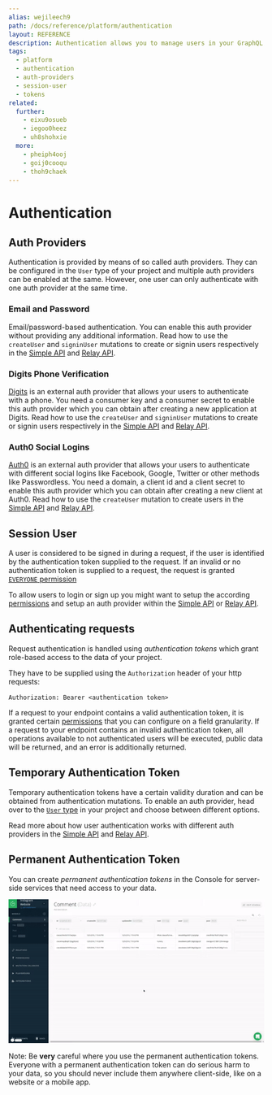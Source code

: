 ```yaml
---
alias: wejileech9
path: /docs/reference/platform/authentication
layout: REFERENCE
description: Authentication allows you to manage users in your GraphQL backend. Use authentication providers like Auth0 and Digits out-of-the-box.
tags:
  - platform
  - authentication
  - auth-providers
  - session-user
  - tokens
related:
  further:
    - eixu9osueb
    - iegoo0heez
    - uh8shohxie
  more:
    - pheiph4ooj
    - goij0cooqu
    - thoh9chaek
---
```


# Authentication

## Auth Providers

Authentication is provided by means of so called auth providers. They can be configured in the `User` type of your project and multiple auth providers can be enabled at the same. However, one user can only authenticate with one auth provider at the same time.

### Email and Password

Email/password-based authentication. You can enable this auth provider without providing any additional information.
Read how to use the `createUser` and `signinUser` mutations to create or signin users respectively in the [Simple API](!alias-eixu9osueb#email-and-password) and [Relay API](!alias-yoh9thaip0#email-and-password).

### Digits Phone Verification

[Digits](https://get.digits.com/) is an external auth provider that allows your users to authenticate with a phone. You need a consumer key and a consumer secret to enable this auth provider which you can obtain after creating a new application at Digits. Read how to use the `createUser` and `signinUser` mutations to create or signin users respectively in the [Simple API](!alias-eixu9osueb#digits-phone-verification) and [Relay API](!alias-yoh9thaip0#digits-phone-verification).

### Auth0 Social Logins

[Auth0](https://auth0.com/) is an external auth provider that allows your users to authenticate with different social logins like Facebook, Google, Twitter or other methods like Passwordless. You need a domain, a client id and a client secret to enable this auth provider which you can obtain after creating a new client at Auth0. Read how to use the `createUser` mutation to create users in the [Simple API](!alias-eixu9osueb#auth0-social-logins) and [Relay API](!alias-yoh9thaip0#auth0-social-logins).

## Session User

A user is considered to be signed in during a request, if the user is identified by the authentication token supplied to the request.
If an invalid or no authentication token is supplied to a request, the request is granted [`EVERYONE` permission](!alias-iegoo0heez#permission-parameters)

To allow users to login or sign up you might want to setup the according [permissions](permissions) and setup an auth provider within the [Simple API](!alias-eixu9osueb) or [Relay API](!alias-yoh9thaip0).

## Authenticating requests

Request authentication is handled using *authentication tokens* which grant role-based access to the data of your project.

They have to be supplied using the `Authorization` header of your http requests:

```plain
Authorization: Bearer <authentication token>
```

If a request to your endpoint contains a valid authentication token, it is granted certain [permissions](alias-iegoo0heez) that you can configure on a field granularity. If a request to your endpoint contains an invalid authentication token, all operations available to not authenticated users will be executed, public data will be returned, and an error is additionally returned.

## Temporary Authentication Token

Temporary authentication tokens have a certain validity duration and can be obtained from authentication mutations.
To enable an auth provider, head over to the [`User` type](!alias-uhieg2shio) in your project and choose between different options.

Read more about how user authentication works with different auth providers in the [Simple API](!alias-eixu9osueb) and [Relay API](!alias-yoh9thaip0).

## Permanent Authentication Token

You can create *permanent authentication tokens* in the Console for server-side services that need access to your data.

![](./copy-pat.gif?width=400)

Note: Be **very** careful where you use the permanent authentication tokens. Everyone with a permanent authentication token can do serious harm to your data, so you should never include them anywhere client-side, like on a website or a mobile app.

